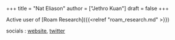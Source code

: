+++
title = "Nat Eliason"
author = ["Jethro Kuan"]
draft = false
+++

Active user of [Roam Research]({{<relref "roam_research.md" >}})

socials
: [website](https://www.nateliason.com/), [twitter](https://twitter.com/nateliason)
